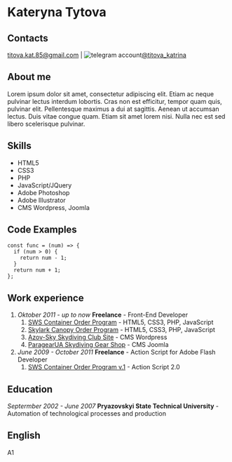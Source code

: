 # Kateryna Tytova

## Contacts
[titova.kat.85@gmail.com](titova.kat.85@gmail.com) | ![telegram account](https://icons.iconarchive.com/icons/froyoshark/enkel/24/Telegram-icon.png)[@titova_katrina](tg://resolve?domain=titova_katrina)

## About me
Lorem ipsum dolor sit amet, consectetur adipiscing elit. Etiam ac neque pulvinar lectus interdum lobortis. Cras non est efficitur, tempor quam quis, pulvinar elit. Pellentesque maximus a dui at sagittis. Aenean ut accumsan lectus. Duis vitae congue quam. Etiam sit amet lorem nisi. Nulla nec est sed libero scelerisque pulvinar.

## Skills
* HTML5
* CSS3
* PHP
* JavaScript/JQuery
* Adobe Photoshop
* Adobe Illustrator
* CMS Wordpress, Joomla


## Code Examples
```
const func = (num) => {  
  if (num > 0) {  
    return num - 1;  
  }
  return num + 1;  
};  
```

## Work experience
1. *Oktober 2011 - up to now* **Freelance** - Front-End Developer
    1. [SWS Container Order Program](https://fire2.sws.aero/) - HTML5, CSS3, PHP, JavaScript
    1. [Skylark Canopy Order Program](https://skylarkparachutes.com/canopy_order_prog/colorchute.php) - HTML5, CSS3, PHP, JavaScript
    1. [Azov-Sky Skydiving Club Site](http://azov-sky.com.ua/) - CMS Wordpress
    1. [ParagearUA Skydiving Gear Shop](http://paragear.com.ua/) - CMS Joomla
1. *June 2009 - October 2011* **Freelance** - Action Script for Adobe Flash Developer
	1. [SWS Container Order Program v.1](https://sws.aero/ru/order/online_order/) - Action Script 2.0

## Education
*Septermber 2002 - June 2007* **Pryazovskyi State Technical University** - Automation of technological processes and production

## English
A1